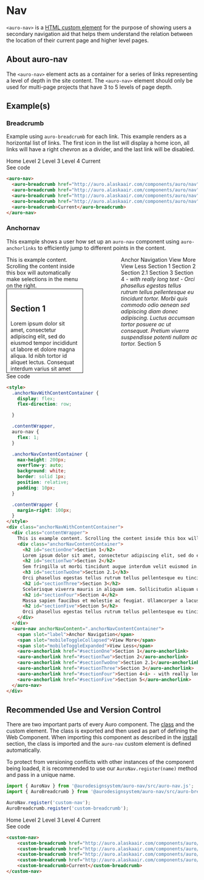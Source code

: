# Nav

<!-- AURO-GENERATED-CONTENT:START (FILE:src=./description.md) -->
<!-- The below content is automatically added from ./description.md -->
`<auro-nav>` is a [HTML custom element](https://developer.mozilla.org/en-US/docs/Web/Web_Components/Using_custom_elements) for the purpose of showing users a secondary navigation aid that helps them understand the relation between the location of their current page and higher level pages.
<!-- AURO-GENERATED-CONTENT:END -->

## About auro-nav

<!-- AURO-GENERATED-CONTENT:START (FILE:src=./useCases.md) -->
<!-- The below content is automatically added from ./useCases.md -->
The `<auro-nav>` element acts as a container for a series of links representing a level of depth in the site content. 
The `<auro-nav>` element should only be used for multi-page projects that have 3 to 5 levels of page depth.
<!-- AURO-GENERATED-CONTENT:END -->

## Example(s)

### Breadcrumb

Example using `auro-breadcrumb` for each link. This example renders as a horizontal list of links. The first icon in the list
will display a home icon, all links will have a right chevron as a divider, and the last link will be disabled.

<div class="exampleWrapper">
  <!-- AURO-GENERATED-CONTENT:START (FILE:src=./../../apiExamples/breadcrumb.html) -->
  <!-- The below content is automatically added from ./../../apiExamples/breadcrumb.html -->
  <auro-nav>
    <auro-breadcrumb href="http://auro.alaskaair.com/components/auro/nav">Home</auro-breadcrumb>
    <auro-breadcrumb href="http://auro.alaskaair.com/components/auro/nav">Level 2</auro-breadcrumb>
    <auro-breadcrumb href="http://auro.alaskaair.com/components/auro/nav">Level 3</auro-breadcrumb>
    <auro-breadcrumb href="http://auro.alaskaair.com/components/auro/nav">Level 4</auro-breadcrumb>
    <auro-breadcrumb>Current</auro-breadcrumb>
  </auro-nav>
  <!-- AURO-GENERATED-CONTENT:END -->
</div>
<auro-accordion alignRight>
  <span slot="trigger">See code</span>
<!-- AURO-GENERATED-CONTENT:START (CODE:src=./../../apiExamples/breadcrumb.html) -->
<!-- The below code snippet is automatically added from ./../../apiExamples/breadcrumb.html -->

```html
<auro-nav>
  <auro-breadcrumb href="http://auro.alaskaair.com/components/auro/nav">Home</auro-breadcrumb>
  <auro-breadcrumb href="http://auro.alaskaair.com/components/auro/nav">Level 2</auro-breadcrumb>
  <auro-breadcrumb href="http://auro.alaskaair.com/components/auro/nav">Level 3</auro-breadcrumb>
  <auro-breadcrumb href="http://auro.alaskaair.com/components/auro/nav">Level 4</auro-breadcrumb>
  <auro-breadcrumb>Current</auro-breadcrumb>
</auro-nav>
```
<!-- AURO-GENERATED-CONTENT:END -->
</auro-accordion>

### Anchornav

This example shows a user how set up an `auro-nav` component using `auro-anchorlinks` to efficiently jump to different points in the content.

<div class="exampleWrapper">
  <!-- AURO-GENERATED-CONTENT:START (FILE:src=./../../apiExamples/anchornav.html) -->
  <!-- The below content is automatically added from ./../../apiExamples/anchornav.html -->
  <style>
    .anchorNavWithContentContainer {
      display: flex;
      flex-direction: row;

    }

    .contentWrapper,
    auro-nav {
      flex: 1;
    }

    .anchorNavContentContainer {
      max-height: 200px;
      overflow-y: auto;
      background: white;
      border: solid 1px;
      position: relative;
      padding: 10px;
    }

    .contentWrapper {
      margin-right: 100px;
    }
  </style>
  <div class="anchorNavWithContentContainer">
    <div class="contentWrapper">
      This is example content. Scrolling the content inside this box will automatically make selections in the menu on the right.
      <div class="anchorNavContentContainer">
        <h2 id="sectionOne">Section 1</h2>
        Lorem ipsum dolor sit amet, consectetur adipiscing elit, sed do eiusmod tempor incididunt ut labore et dolore magna aliqua. Id nibh tortor id aliquet lectus. Consequat interdum varius sit amet mattis vulputate. Ornare arcu dui vivamus arcu felis bibendum ut tristique et. Eget nunc lobortis mattis aliquam faucibus purus in. Eu nisl nunc mi ipsum faucibus vitae aliquet nec. Pellentesque sit amet porttitor eget dolor morbi non arcu. Turpis egestas maecenas pharetra convallis posuere morbi leo. Sagittis nisl rhoncus mattis rhoncus urna. Ut tellus elementum sagittis vitae. Viverra adipiscing at in tellus integer feugiat scelerisque.
        <h2 id="sectionTwo">Section 2</h2>
        Sem fringilla ut morbi tincidunt augue interdum velit euismod in. Sed euismod nisi porta lorem mollis aliquam ut. Ac turpis egestas sed tempus urna et. Lectus urna duis convallis convallis tellus. Tincidunt lobortis feugiat vivamus at augue eget arcu dictum. Odio facilisis mauris sit amet massa vitae tortor condimentum lacinia. Dictum sit amet justo donec enim diam. Bibendum est ultricies integer quis auctor elit sed vulputate mi. Amet luctus venenatis lectus magna fringilla urna porttitor rhoncus dolor. Orci phasellus egestas tellus rutrum tellus pellentesque eu. Sociis natoque penatibus et magnis dis. Aliquam purus sit amet luctus venenatis. Sed elementum tempus egestas sed sed risus pretium quam.
        <h3 id="sectionTwoOne">Section 2.1</h3>
        Orci phasellus egestas tellus rutrum tellus pellentesque eu tincidunt tortor. Morbi quis commodo odio aenean sed adipiscing diam donec adipiscing. Luctus accumsan tortor posuere ac ut consequat. Pretium viverra suspendisse potenti nullam ac tortor. Sollicitudin ac orci phasellus egestas tellus. Dictum sit amet justo donec enim. Quam quisque id diam vel quam elementum pulvinar. In mollis nunc sed id semper risus in. Tellus integer feugiat scelerisque varius morbi enim nunc faucibus. Duis ut diam quam nulla porttitor massa id.
        <h2 id="sectionThree">Section 3</h2>
        Scelerisque viverra mauris in aliquam sem. Sollicitudin aliquam ultrices sagittis orci a scelerisque purus. Accumsan in nisl nisi scelerisque eu ultrices vitae auctor. Augue interdum velit euismod in pellentesque massa. Orci phasellus egestas tellus rutrum tellus pellentesque eu tincidunt. Adipiscing elit ut aliquam purus. Non sodales neque sodales ut etiam. Amet commodo nulla facilisi nullam vehicula ipsum a. Nunc sed blandit libero volutpat sed cras. Vestibulum sed arcu non odio euismod lacinia at quis. Sagittis eu volutpat odio facilisis. Ipsum suspendisse ultrices gravida dictum fusce ut. Ut sem nulla pharetra diam sit amet nisl. Nec tincidunt praesent semper feugiat nibh. Urna neque viverra justo nec ultrices dui.
        <h2 id="sectionFour">Section 4</h2>
        Massa sapien faucibus et molestie ac feugiat. Ullamcorper a lacus vestibulum sed arcu non odio euismod lacinia. Ultrices mi tempus imperdiet nulla malesuada pellentesque. A diam sollicitudin tempor id eu nisl nunc. Morbi non arcu risus quis varius. Aliquam eleifend mi in nulla. Posuere sollicitudin aliquam ultrices sagittis orci a scelerisque. Sit amet facilisis magna etiam tempor orci eu lobortis. Tellus cras adipiscing enim eu turpis egestas. Odio euismod lacinia at quis risus. Posuere lorem ipsum dolor sit amet. Dolor sit amet consectetur adipiscing elit duis tristique sollicitudin nibh. At volutpat diam ut venenatis tellus in metus vulputate. Vivamus at augue eget arcu dictum varius duis at. Dictum sit amet justo donec enim diam vulputate ut. Euismod in pellentesque massa placerat duis ultricies lacus sed. Vitae nunc sed velit dignissim sodales ut eu sem integer.
        <h2 id="sectionFive">Section 5</h2>
        Orci phasellus egestas tellus rutrum tellus pellentesque eu tincidunt tortor. Morbi quis commodo odio aenean sed adipiscing diam donec adipiscing. Luctus accumsan tortor posuere ac ut consequat. Pretium viverra suspendisse potenti nullam ac tortor. Sollicitudin ac orci phasellus egestas tellus. Dictum sit amet justo donec enim. Quam quisque id diam vel quam elementum pulvinar. In mollis nunc sed id semper risus in. Tellus integer feugiat scelerisque varius morbi enim nunc faucibus. Duis ut diam quam nulla porttitor massa id.
      </div>
    </div>
    <auro-nav anchorNavContent=".anchorNavContentContainer">
      <span slot="label">Anchor Navigation</span>
      <span slot="mobileToggleCollapsed">View More</span>
      <span slot="mobileToggleExpanded">View Less</span>
      <auro-anchorlink href="#sectionOne">Section 1</auro-anchorlink>
      <auro-anchorlink href="#sectionTwo">Section 2</auro-anchorlink>
      <auro-anchorlink href="#sectionTwoOne">Section 2.1</auro-anchorlink>
      <auro-anchorlink href="#sectionThree">Section 3</auro-anchorlink>
      <auro-anchorlink href="#sectionFour">Section 4<i> - with really long text - Orci phasellus egestas tellus rutrum tellus pellentesque eu tincidunt tortor. Morbi quis commodo odio aenean sed adipiscing diam donec adipiscing. Luctus accumsan tortor posuere ac ut consequat. Pretium viverra suspendisse potenti nullam ac tortor.</i></auro-anchorlink>
      <auro-anchorlink href="#sectionFive">Section 5</auro-anchorlink>
    </auro-nav>
  </div>
  <!-- AURO-GENERATED-CONTENT:END -->
</div>
<auro-accordion alignRight>
  <span slot="trigger">See code</span>
<!-- AURO-GENERATED-CONTENT:START (CODE:src=./../../apiExamples/anchornav.html) -->
<!-- The below code snippet is automatically added from ./../../apiExamples/anchornav.html -->

```html
<style>
  .anchorNavWithContentContainer {
    display: flex;
    flex-direction: row;

  }

  .contentWrapper,
  auro-nav {
    flex: 1;
  }

  .anchorNavContentContainer {
    max-height: 200px;
    overflow-y: auto;
    background: white;
    border: solid 1px;
    position: relative;
    padding: 10px;
  }

  .contentWrapper {
    margin-right: 100px;
  }
</style>
<div class="anchorNavWithContentContainer">
  <div class="contentWrapper">
    This is example content. Scrolling the content inside this box will automatically make selections in the menu on the right.
    <div class="anchorNavContentContainer">
      <h2 id="sectionOne">Section 1</h2>
      Lorem ipsum dolor sit amet, consectetur adipiscing elit, sed do eiusmod tempor incididunt ut labore et dolore magna aliqua. Id nibh tortor id aliquet lectus. Consequat interdum varius sit amet mattis vulputate. Ornare arcu dui vivamus arcu felis bibendum ut tristique et. Eget nunc lobortis mattis aliquam faucibus purus in. Eu nisl nunc mi ipsum faucibus vitae aliquet nec. Pellentesque sit amet porttitor eget dolor morbi non arcu. Turpis egestas maecenas pharetra convallis posuere morbi leo. Sagittis nisl rhoncus mattis rhoncus urna. Ut tellus elementum sagittis vitae. Viverra adipiscing at in tellus integer feugiat scelerisque.
      <h2 id="sectionTwo">Section 2</h2>
      Sem fringilla ut morbi tincidunt augue interdum velit euismod in. Sed euismod nisi porta lorem mollis aliquam ut. Ac turpis egestas sed tempus urna et. Lectus urna duis convallis convallis tellus. Tincidunt lobortis feugiat vivamus at augue eget arcu dictum. Odio facilisis mauris sit amet massa vitae tortor condimentum lacinia. Dictum sit amet justo donec enim diam. Bibendum est ultricies integer quis auctor elit sed vulputate mi. Amet luctus venenatis lectus magna fringilla urna porttitor rhoncus dolor. Orci phasellus egestas tellus rutrum tellus pellentesque eu. Sociis natoque penatibus et magnis dis. Aliquam purus sit amet luctus venenatis. Sed elementum tempus egestas sed sed risus pretium quam.
      <h3 id="sectionTwoOne">Section 2.1</h3>
      Orci phasellus egestas tellus rutrum tellus pellentesque eu tincidunt tortor. Morbi quis commodo odio aenean sed adipiscing diam donec adipiscing. Luctus accumsan tortor posuere ac ut consequat. Pretium viverra suspendisse potenti nullam ac tortor. Sollicitudin ac orci phasellus egestas tellus. Dictum sit amet justo donec enim. Quam quisque id diam vel quam elementum pulvinar. In mollis nunc sed id semper risus in. Tellus integer feugiat scelerisque varius morbi enim nunc faucibus. Duis ut diam quam nulla porttitor massa id.
      <h2 id="sectionThree">Section 3</h2>
      Scelerisque viverra mauris in aliquam sem. Sollicitudin aliquam ultrices sagittis orci a scelerisque purus. Accumsan in nisl nisi scelerisque eu ultrices vitae auctor. Augue interdum velit euismod in pellentesque massa. Orci phasellus egestas tellus rutrum tellus pellentesque eu tincidunt. Adipiscing elit ut aliquam purus. Non sodales neque sodales ut etiam. Amet commodo nulla facilisi nullam vehicula ipsum a. Nunc sed blandit libero volutpat sed cras. Vestibulum sed arcu non odio euismod lacinia at quis. Sagittis eu volutpat odio facilisis. Ipsum suspendisse ultrices gravida dictum fusce ut. Ut sem nulla pharetra diam sit amet nisl. Nec tincidunt praesent semper feugiat nibh. Urna neque viverra justo nec ultrices dui.
      <h2 id="sectionFour">Section 4</h2>
      Massa sapien faucibus et molestie ac feugiat. Ullamcorper a lacus vestibulum sed arcu non odio euismod lacinia. Ultrices mi tempus imperdiet nulla malesuada pellentesque. A diam sollicitudin tempor id eu nisl nunc. Morbi non arcu risus quis varius. Aliquam eleifend mi in nulla. Posuere sollicitudin aliquam ultrices sagittis orci a scelerisque. Sit amet facilisis magna etiam tempor orci eu lobortis. Tellus cras adipiscing enim eu turpis egestas. Odio euismod lacinia at quis risus. Posuere lorem ipsum dolor sit amet. Dolor sit amet consectetur adipiscing elit duis tristique sollicitudin nibh. At volutpat diam ut venenatis tellus in metus vulputate. Vivamus at augue eget arcu dictum varius duis at. Dictum sit amet justo donec enim diam vulputate ut. Euismod in pellentesque massa placerat duis ultricies lacus sed. Vitae nunc sed velit dignissim sodales ut eu sem integer.
      <h2 id="sectionFive">Section 5</h2>
      Orci phasellus egestas tellus rutrum tellus pellentesque eu tincidunt tortor. Morbi quis commodo odio aenean sed adipiscing diam donec adipiscing. Luctus accumsan tortor posuere ac ut consequat. Pretium viverra suspendisse potenti nullam ac tortor. Sollicitudin ac orci phasellus egestas tellus. Dictum sit amet justo donec enim. Quam quisque id diam vel quam elementum pulvinar. In mollis nunc sed id semper risus in. Tellus integer feugiat scelerisque varius morbi enim nunc faucibus. Duis ut diam quam nulla porttitor massa id.
    </div>
  </div>
  <auro-nav anchorNavContent=".anchorNavContentContainer">
    <span slot="label">Anchor Navigation</span>
    <span slot="mobileToggleCollapsed">View More</span>
    <span slot="mobileToggleExpanded">View Less</span>
    <auro-anchorlink href="#sectionOne">Section 1</auro-anchorlink>
    <auro-anchorlink href="#sectionTwo">Section 2</auro-anchorlink>
    <auro-anchorlink href="#sectionTwoOne">Section 2.1</auro-anchorlink>
    <auro-anchorlink href="#sectionThree">Section 3</auro-anchorlink>
    <auro-anchorlink href="#sectionFour">Section 4<i> - with really long text - Orci phasellus egestas tellus rutrum tellus pellentesque eu tincidunt tortor. Morbi quis commodo odio aenean sed adipiscing diam donec adipiscing. Luctus accumsan tortor posuere ac ut consequat. Pretium viverra suspendisse potenti nullam ac tortor.</i></auro-anchorlink>
    <auro-anchorlink href="#sectionFive">Section 5</auro-anchorlink>
  </auro-nav>
</div>
```
<!-- AURO-GENERATED-CONTENT:END -->
</auro-accordion>

## Recommended Use and Version Control

There are two important parts of every Auro component. The <a href="https://developer.mozilla.org/en-US/docs/Web/JavaScript/Reference/Classes">class</a> and the custom element. The class is exported and then used as part of defining the Web Component. When importing this component as described in the <a href="#install">install</a> section, the class is imported and the `auro-nav` custom element is defined automatically.

To protect from versioning conflicts with other instances of the component being loaded, it is recommended to use our `AuroNav.register(name)` method and pass in a unique name.

```js
import { AuroNav } from '@aurodesignsystem/auro-nav/src/auro-nav.js';
import { AuroBreadcrumb } from '@aurodesignsystem/auro-nav/src/auro-breadcrumb.js';

AuroNav.register('custom-nav');
AuroBreadcrumb.register('custom-breadcrumb');
```

<div class="exampleWrapper">
  <!-- AURO-GENERATED-CONTENT:START (FILE:src=./../../apiExamples/custom.html) -->
  <!-- The below content is automatically added from ./../../apiExamples/custom.html -->
  <custom-nav>
      <custom-breadcrumb href="http://auro.alaskaair.com/components/auro/nav">Home</custom-breadcrumb>
      <custom-breadcrumb href="http://auro.alaskaair.com/components/auro/nav">Level 2</custom-breadcrumb>
      <custom-breadcrumb href="http://auro.alaskaair.com/components/auro/nav">Level 3</custom-breadcrumb>
      <custom-breadcrumb href="http://auro.alaskaair.com/components/auro/nav">Level 4</custom-breadcrumb>
      <custom-breadcrumb>Current</custom-breadcrumb>
  </custom-nav>
  <!-- AURO-GENERATED-CONTENT:END -->
</div>
<auro-accordion alignRight>
  <span slot="trigger">See code</span>
<!-- AURO-GENERATED-CONTENT:START (CODE:src=./../../apiExamples/custom.html) -->
<!-- The below code snippet is automatically added from ./../../apiExamples/custom.html -->

```html
<custom-nav>
    <custom-breadcrumb href="http://auro.alaskaair.com/components/auro/nav">Home</custom-breadcrumb>
    <custom-breadcrumb href="http://auro.alaskaair.com/components/auro/nav">Level 2</custom-breadcrumb>
    <custom-breadcrumb href="http://auro.alaskaair.com/components/auro/nav">Level 3</custom-breadcrumb>
    <custom-breadcrumb href="http://auro.alaskaair.com/components/auro/nav">Level 4</custom-breadcrumb>
    <custom-breadcrumb>Current</custom-breadcrumb>
</custom-nav>
```
<!-- AURO-GENERATED-CONTENT:END -->
</auro-accordion>
